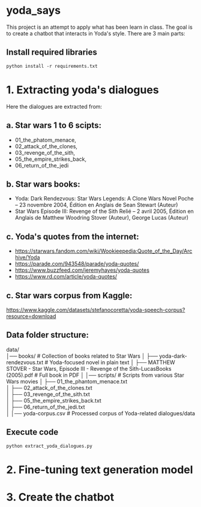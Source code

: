 # yoda_says
This project is an attempt to apply what has been learn in class. The goal is to create a chatbot that interacts in Yoda's style.
There are 3 main parts:
## Install required libraries
```
python install -r requirements.txt
```
# 1. Extracting yoda's dialogues 
Here the dialogues are extracted from:
## a. Star wars 1 to 6 scipts:
- 01_the_phatom_menace, 
- 02_attack_of_the_clones, 
- 03_revenge_of_the_sith, 
- 05_the_empire_strikes_back, 
- 06_return_of_the_jedi
## b. Star wars books:
- Yoda: Dark Rendezvous: Star Wars Legends: A Clone Wars Novel Poche – 23 novembre 2004, Édition en Anglais  de Sean Stewart (Auteur)
- Star Wars Episode III: Revenge of the Sith Relié – 2 avril 2005, Édition en Anglais  de Matthew Woodring Stover (Auteur), George Lucas (Auteur)
## c. Yoda's quotes from the internet:
- https://starwars.fandom.com/wiki/Wookieepedia:Quote_of_the_Day/Archive/Yoda
- https://parade.com/943548/parade/yoda-quotes/
- https://www.buzzfeed.com/jeremyhayes/yoda-quotes
- https://www.rd.com/article/yoda-quotes/
## c. Star wars corpus from Kaggle: 
https://www.kaggle.com/datasets/stefanocoretta/yoda-speech-corpus?resource=download

## Data folder structure:

data/                
│── books/                        # Collection of books related to Star Wars
│   ├── yoda-dark-rendezvous.txt   # Yoda-focused novel in plain text
│   ├── MATTHEW STOVER - Star Wars, Episode III - Revenge of the Sith-LucasBooks (2005).pdf  # Full book in PDF
│
│── scripts/                       # Scripts from various Star Wars movies
│   ├── 01_the_phantom_menace.txt  
│   ├── 02_attack_of_the_clones.txt  
│   ├── 03_revenge_of_the_sith.txt  
│   ├── 05_the_empire_strikes_back.txt  
│   ├── 06_return_of_the_jedi.txt  
│
│── yoda-corpus.csv                # Processed corpus of Yoda-related dialogues/data


## Execute code
```
python extract_yoda_dialogues.py
```
# 2. Fine-tuning text generation model
# 3. Create the chatbot